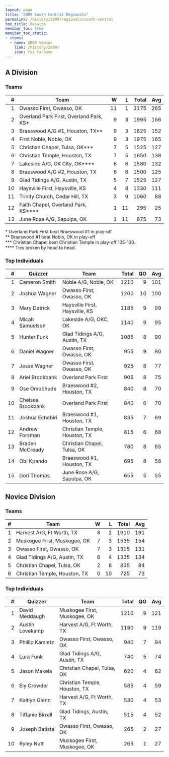 ```yaml
---
layout: page
title: "2009 South Central Regionals"
permalink: /history/2009/regionals/south-central
toc_title: Results
menubar_toc: true
menubar_toc_static:
- items:
  - name: 2009 Season
    link: /history/2009/
    icon: fas fa-home
---
```


## A Division

### Teams

|    # | Team                                    |    W |    L | Total |  Avg |
| ---: | --------------------------------------- | ---: | ---: | ----: | ---: |
|    1 | Owasso First, Owasso, OK                |   11 |    1 |  3175 |  265 |
|    2 | Overland Park First, Overland Park, KS* |    9 |    3 |  1995 |  166 |
|    3 | Braeswood A/G #1, Houston, TX**         |    9 |    3 |  1825 |  152 |
|    4 | First Noble, Noble, OK                  |    9 |    3 |  1975 |  165 |
|    5 | Christian Chapel, Tulsa, OK***          |    7 |    5 |  1525 |  127 |
|    6 | Christian Temple, Houston, TX           |    7 |    5 |  1650 |  138 |
|    7 | Lakeside A/G, OK City, OK****           |    6 |    6 |  1580 |  132 |
|    8 | Braeswood A/G #2, Houston, TX           |    6 |    6 |  1500 |  125 |
|    9 | Glad Tidings A/G, Austin, TX            |    5 |    7 |  1525 |  127 |
|   10 | Haysville First, Haysville, KS          |    4 |    8 |  1330 |  111 |
|   11 | Trinity Church, Cedar Hill, TX          |    3 |    9 |  1060 |   88 |
|   12 | Faith Chapel, Overland Park, KS****     |    1 |   11 |   295 |   25 |
|   13 | June Rose A/G, Sapulpa, OK              |    1 |   11 |   875 |   73 |

\* Overland Park First beat Braeswood #1 in play-off\
\*\* Braeswood #1 beat Noble, OK in play-off\
\*\*\* Christian Chapel beat Christian Temple in play-off 135-130.\
\*\*\*\* Ties broken by head to head.

### Top Individuals

|    # | Quizzer           | Team                           | Total |   QO |  Avg |
| ---: | ----------------- | ------------------------------ | ----: | ---: | ---: |
|    1 | Cameron Smith     | Noble A/G, Noble, OK           |  1210 |    9 |  101 |
|    2 | Joshua Wagner     | Owasso First, Owasso, OK       |  1200 |   10 |  100 |
|    3 | Mary Detrick      | Haysville First, Haysville, KS |  1185 |    9 |   99 |
|    4 | Micah Samuelson   | Lakeside A/G, OKC, OK          |  1140 |    9 |   95 |
|    5 | Hunter Funk       | Glad Tidings A/G, Austin, TX   |  1085 |    8 |   90 |
|    6 | Daniel Wagner     | Owasso First, Owasso, OK       |   955 |    9 |   80 |
|    7 | Jesse Wagner      | Owasso First, Owasso, OK       |   925 |    8 |   77 |
|    8 | Ariel Brookbank   | Overland Park First            |   905 |    8 |   75 |
|    9 | Ose Omobhude      | Braeswood #2, Houston, TX      |   840 |    8 |   70 |
|   10 | Chelsea Brookbank | Overland Park First            |   840 |    6 |   70 |
|   11 | Joshua Echebiri   | Braeswood #1, Houston, TX      |   835 |    7 |   69 |
|   12 | Andrew Forsman    | Christian Temple, Houston, TX  |   815 |    6 |   68 |
|   13 | Braden McCready   | Christian Chapel, Tulsa, OK    |   780 |    8 |   65 |
|   14 | Obi Kpando        | Braeswood #1, Houston, TX      |   695 |    8 |   58 |
|   15 | Dori Thomas       | June Rose A/G, Sapulpa, OK     |   655 |    5 |   55 |

## Novice Division

### Teams

|    # | Team                          |    W |    L | Total |  Avg |
| ---: | ----------------------------- | ---: | ---: | ----: | ---: |
|    1 | Harvest A/G, Ft Worth, TX     |    8 |    2 |  1910 |  191 |
|    2 | Muskogee First, Muskogee, OK  |    7 |    3 |  1535 |  154 |
|    3 | Owasso First, Owasso, OK      |    7 |    3 |  1305 |  131 |
|    4 | Glad Tidings A/G, Austin, TX  |    6 |    4 |  1335 |  134 |
|    5 | Christian Chapel, Tulsa, OK   |    2 |    8 |   835 |   84 |
|    6 | Christian Temple, Houston, TX |    0 |   10 |   725 |   73 |

### Top Individuals

|    # | Quizzer          | Team                          | Total |   QO |  Avg |
| ---: | ---------------- | ----------------------------- | ----: | ---: | ---: |
|    1 | David Meddaugh   | Muskogee First, Muskogee, OK  |  1210 |    9 |  121 |
|    2 | Austin Lovekamp  | Harvest A/G, Ft Worth, TX     |  1190 |    9 |  119 |
|    3 | Phillip Kamletz  | Owasso First, Owasso, OK      |   940 |    7 |   94 |
|    4 | Lura Funk        | Glad Tidings A/G, Austin, TX  |   740 |    5 |   74 |
|    5 | Jason Makela     | Christian Chapel, Tulsa, OK   |   620 |    4 |   62 |
|    6 | Ely Crowder      | Christian Temple, Houston, TX |   585 |    4 |   59 |
|    7 | Kaitlyn Glenn    | Harvest A/G, Ft Worth, TX     |   530 |    4 |   53 |
|    8 | Tiffanie Birrell | Glad Tidings, Austin, TX      |   515 |    4 |   52 |
|    9 | Joseph Batista   | Owasso First, Owasso, OK      |   265 |    2 |   27 |
|   10 | Ryley Nutt       | Muskogee First, Muskogee, OK  |   265 |    1 |   27 |
